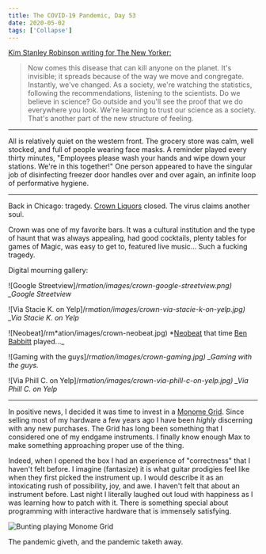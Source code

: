 ```yaml
---
title: The COVID-19 Pandemic, Day 53
date: 2020-05-02
tags: ['Collapse']
---
```


[Kim Stanley Robinson writing for The New Yorker:](https://www.newyorker.com/culture/annals-of-inquiry/the-coronavirus-and-our-future)

<!--x-->

> Now comes this disease that can kill anyone on the planet. It's invisible; it spreads because of the way we move and congregate. Instantly, we've changed. As a society, we're watching the statistics, following the recommendations, listening to the scientists. Do we believe in science? Go outside and you'll see the proof that we do everywhere you look. We're learning to trust our science as a society. That's another part of the new structure of feeling.

---

All is relatively quiet on the western front. The grocery store was calm, well stocked, and full of people wearing face masks. A reminder played every thirty minutes, "Employees please wash your hands and wipe down your stations. We're in this together!" One person appeared to have the singular job of disinfecting freezer door handles over and over again, an infinite loop of performative hygiene.

---

Back in Chicago: tragedy. [Crown Liquors](https://www.yelp.com/biz/crown-liquors-taproom-chicago) closed. The virus claims another soul.

Crown was one of my favorite bars. It was a cultural institution and the type of haunt that was always appealing, had good cocktails, plenty tables for games of Magic, was easy to get to, featured live music... Such a fucking tragedy.

Digital mourning gallery:

![Google Streetview]/rm*ation/images/crown-google-streetview.png)
\_Google Streetview*

![Via Stacie K. on Yelp]/rm*ation/images/crown-via-stacie-k-on-yelp.jpg)
\_Via Stacie K. on Yelp*

![Neobeat]/rm*ation/images/crown-neobeat.jpg)
*[Neobeat](http://neobeat.pro/) that time [Ben Babbitt](https://benbabbitt.bandcamp.com) played...\_

![Gaming with the guys]/rm*ation/images/crown-gaming.jpg)
\_Gaming with the guys.*

![Via Phill C. on Yelp]/rm*ation/images/crown-via-phill-c-on-yelp.jpg)
\_Via Phill C. on Yelp*

---

In positive news, I decided it was time to invest in a [Monome Grid](https://monome.org/docs/grid/). Since selling most of my hardware a few years ago I have been _highly_ discerning with any new purchases. The Grid has long been something that I considered one of my endgame instruments. I finally know enough Max to make something approaching proper use of the thing.

Indeed, when I opened the box I had an experience of "correctness" that I haven't felt before. I imagine (fantasize) it is what guitar prodigies feel like when they first picked the instrument up. I would describe it as an intoxicating rush of possibility, joy, and awe. I haven't felt that about an instrument before. Last night I literally laughed out loud with happiness as I was learning how to patch with it. There is something special about programming with interactive hardware that is immensely satisfying.

![Bunting playing Monome Grid](/rm_ation/images/bunting-playing-monome-grid.jpg)

The pandemic giveth, and the pandemic taketh away.
